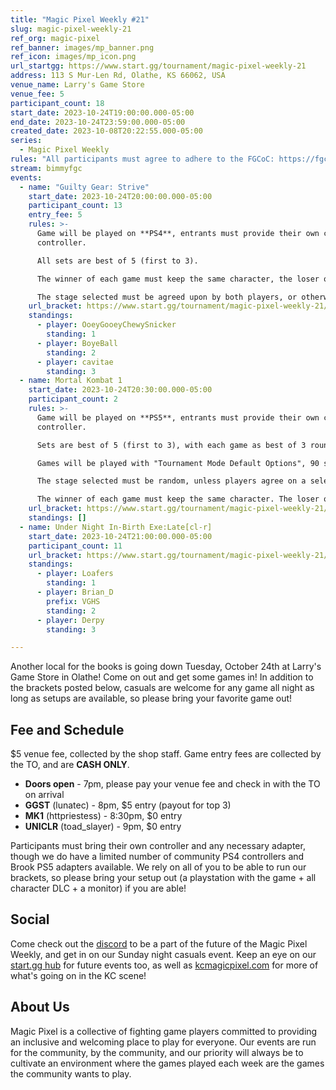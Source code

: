 ```yaml
---
title: "Magic Pixel Weekly #21"
slug: magic-pixel-weekly-21
ref_org: magic-pixel
ref_banner: images/mp_banner.png
ref_icon: images/mp_icon.png
url_startgg: https://www.start.gg/tournament/magic-pixel-weekly-21
address: 113 S Mur-Len Rd, Olathe, KS 66062, USA
venue_name: Larry's Game Store
venue_fee: 5
participant_count: 18
start_date: 2023-10-24T19:00:00.000-05:00
end_date: 2023-10-24T23:59:00.000-05:00
created_date: 2023-10-08T20:22:55.000-05:00
series:
  - Magic Pixel Weekly
rules: "All participants must agree to adhere to the FGCoC: https://fgcoc.com/"
stream: bimmyfgc
events:
  - name: "Guilty Gear: Strive"
    start_date: 2023-10-24T20:00:00.000-05:00
    participant_count: 13
    entry_fee: 5
    rules: >-
      Game will be played on **PS4**, entrants must provide their own compatible
      controller.  

      All sets are best of 5 (first to 3).  

      The winner of each game must keep the same character, the loser of that game may switch characters.  

      The stage selected must be agreed upon by both players, or otherwise selected at random.
    url_bracket: https://www.start.gg/tournament/magic-pixel-weekly-21/events/strive/brackets/1485132/2242826
    standings:
      - player: OoeyGooeyChewySnicker
        standing: 1
      - player: BoyeBall
        standing: 2
      - player: cavitae
        standing: 3
  - name: Mortal Kombat 1
    start_date: 2023-10-24T20:30:00.000-05:00
    participant_count: 2
    rules: >-
      Game will be played on **PS5**, entrants must provide their own compatible
      controller.  

      Sets are best of 5 (first to 3), with each game as best of 3 rounds (first to 2).  

      Games will be played with "Tournament Mode Default Options", 90 second timer, interactables on. Default Tournament Mode Variations and Tournament Mode Kustom Variations only.  

      The stage selected must be random, unless players agree on a selected stage.  

      The winner of each game must keep the same character. The loser of that game may switch character.
    url_bracket: https://www.start.gg/tournament/magic-pixel-weekly-21/events/mortal-kombat/brackets/1485140/2242834
    standings: []
  - name: Under Night In-Birth Exe:Late[cl-r]
    start_date: 2023-10-24T21:00:00.000-05:00
    participant_count: 11
    url_bracket: https://www.start.gg/tournament/magic-pixel-weekly-21/events/uniclr/brackets/1485142/2242836
    standings:
      - player: Loafers
        standing: 1
      - player: Brian_D
        prefix: VGHS
        standing: 2
      - player: Derpy
        standing: 3

---
```


Another local for the books is going down Tuesday, October 24th at Larry's Game Store in Olathe! Come on out and get some games in! In addition to the brackets posted below, casuals are welcome for any game all night as long as setups are available, so please bring your favorite game out!

## Fee and Schedule
$5 venue fee, collected by the shop staff. Game entry fees are collected by the TO, and are **CASH ONLY**.

- **Doors open** - 7pm, please pay your venue fee and check in with the TO on arrival
- **GGST** (lunatec) - 8pm, $5 entry (payout for top 3)
- **MK1** (httpriestess) - 8:30pm, $0 entry
- **UNICLR** (toad_slayer) - 9pm, $0 entry

Participants must bring their own controller and any necessary adapter, though we do have a limited number of community PS4 controllers and Brook PS5 adapters available. We rely on all of you to be able to run our brackets, so please bring your setup out (a playstation with the game + all character DLC + a monitor) if you are able!  

## Social
Come check out the [discord](https://discord.gg/jkmn6CVrrQ) to be a part of the future of the Magic Pixel Weekly, and get in on our Sunday night casuals event. Keep an eye on our [start.gg hub](https://www.start.gg/hub/magic-pixel) for future events too, as well as [kcmagicpixel.com](https://kcmagicpixel.com) for more of what's going on in the KC scene!

## About Us

Magic Pixel is a collective of fighting game players committed to providing an inclusive and welcoming place to play for everyone. Our events are run for the community, by the community, and our priority will always be to cultivate an environment where the games played each week are the games the community wants to play.
  
